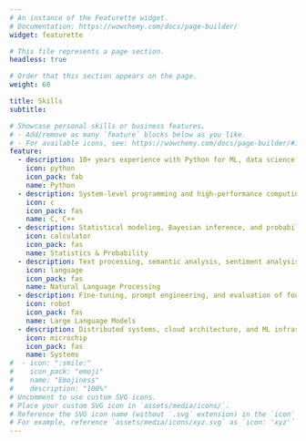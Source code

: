 ```yaml
---
# An instance of the Featurette widget.
# Documentation: https://wowchemy.com/docs/page-builder/
widget: featurette

# This file represents a page section.
headless: true

# Order that this section appears on the page.
weight: 60

title: Skills
subtitle:

# Showcase personal skills or business features.
# - Add/remove as many `feature` blocks below as you like.
# - For available icons, see: https://wowchemy.com/docs/page-builder/#icons
feature:
  - description: 10+ years experience with Python for ML, data science and backend development
    icon: python
    icon_pack: fab
    name: Python
  - description: System-level programming and high-performance computing
    icon: c
    icon_pack: fas
    name: C, C++
  - description: Statistical modeling, Bayesian inference, and probabilistic methods
    icon: calculator
    icon_pack: fas
    name: Statistics & Probability
  - description: Text processing, semantic analysis, sentiment analysis, and information extraction
    icon: language
    icon_pack: fas
    name: Natural Language Processing
  - description: Fine-tuning, prompt engineering, and evaluation of foundation models
    icon: robot
    icon_pack: fas
    name: Large Language Models
  - description: Distributed systems, cloud architecture, and ML infrastructure
    icon: microchip
    icon_pack: fas
    name: Systems
#  - icon: ":smile:"
#    icon_pack: "emoji"
#    name: "Emojiness"
#    description: "100%"
# Uncomment to use custom SVG icons.
# Place your custom SVG icon in `assets/media/icons/`.
# Reference the SVG icon name (without `.svg` extension) in the `icon` field.
# For example, reference `assets/media/icons/xyz.svg` as `icon: 'xyz'`
---
```

